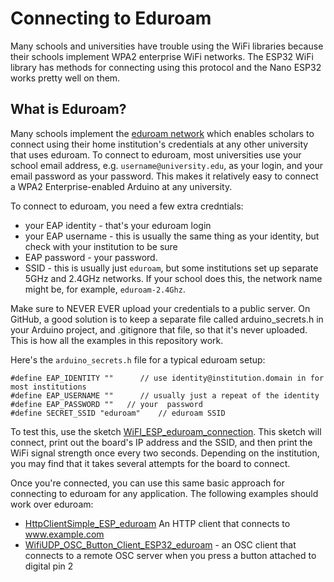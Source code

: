 # Connecting to Eduroam

Many schools and universities have trouble using the WiFi libraries because their schools implement WPA2 enterprise WiFi networks. The ESP32 WiFi library has methods for connecting using this protocol and the Nano ESP32 works pretty well on them. 

## What is Eduroam?
Many schools implement the [eduroam network](https://eduroam.org/) which enables scholars to connect using their home institution's credentials at any other university that uses eduroam. To connect to eduroam, most universities use your school email address, e.g. `username@university.edu`, as your login, and your email password as your password. This makes it relatively easy to connect a WPA2 Enterprise-enabled Arduino at any university. 

To connect to eduroam, you need a few extra credntials: 
* your EAP identity - that's your eduroam login
* your EAP username - this is usually the same thing as your identity, but check with your institution to be sure
* EAP password - your password. 
* SSID - this is usually just `eduroam`, but some institutions set up separate 5GHz and 2.4GHz networks. If your school does this, the network name might be, for example, `eduroam-2.4Ghz`.

Make sure to NEVER EVER upload your credentials to a public server. On GitHub, a good solution is to keep a separate file called arduino_secrets.h in your Arduino project, and .gitignore that file, so that it's never uploaded. This is how all the examples in this repository work. 

Here's the `arduino_secrets.h` file for a typical eduroam setup: 

````arduino
#define EAP_IDENTITY ""      // use identity@institution.domain in for most institutions 
#define EAP_USERNAME ""      // usually just a repeat of the identity
#define EAP_PASSWORD ""   // your  password
#define SECRET_SSID "eduroam"    // eduroam SSID
````

To test this, use the sketch [WiFI_ESP_eduroam_connection](https://github.com/tigoe/Wifi_examples/tree/main/WiFi_Connection_Examples/WiFI_ESP_eduroam_connection). This sketch will connect, print out the board's IP address and the SSID, and then print the WiFi signal strength once every two seconds. Depending on the institution, you may find that it takes several attempts for the board to connect. 

Once you're connected, you can use this same basic approach for connecting to eduroam for any application. The following examples should work over eduroam:

* [HttpClientSimple_ESP_eduroam](https://github.com/tigoe/Wifi_examples/tree/main/WiFi_ESP_examples/HttpClientSimple_ESP_eduroam/HttpClientSimple_ESP_eduroam.ino) An HTTP client that connects to www.example.com
* [WifiUDP_OSC_Button_Client_ESP32_eduroam](https://github.com/tigoe/Wifi_examples/tree/main/WiFi_ESP_examples/WifiUDP_OSC_Button_Client_ESP32_eduroam/WifiUDP_OSC_Button_Client_ESP32_eduroam.ino) - an OSC client that connects to a remote OSC server when you press a button attached to digital pin 2



